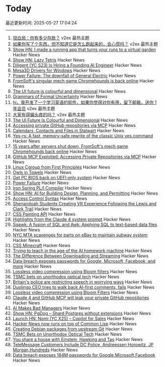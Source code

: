 # Today

最近更新时间: 2025-05-27 17:04:24

--- 
1. [坦白局：你有多少存款？](https://www.v2ex.com/t/1134570) v2ex 最热主题
2. [如果你写了个东西，但不知道它是怎么跑起来的，会心慌吗？](https://www.v2ex.com/t/1134556) v2ex 最热主题
3. [Show HN: I made a running app that turns your runs to a virtual garden](https://www.runandgrow.com/) Hacker News
4. [Show HN: Lazy Tetris](https://lazytetris.com/) Hacker News
5. [Diligent (YC S23) Is Hiring a Founding AI Engineer](https://www.ycombinator.com/companies/diligent/jobs/LAdzmYb-founding-ai-engineer) Hacker News
6. [Mesa3D Drivers for Windows](https://github.com/pal1000/mesa-dist-win) Hacker News
7. [Power Failure: The downfall of General Electric](https://www.gwintrob.com/power-failure-review/) Hacker News
8. [FromSoft's singular mech game Chromehounds is back online](https://www.readonlymemo.com/interview-15-years-after-the-servers-shut-down-fromsofts-singular-mech-game-chromehounds-is-back-online/) Hacker News
9. [The UI future is colourful and dimensional](https://www.flarup.email/p/the-future-is-colourful-and-dimensional) Hacker News
10. [Grammars of Formal Uncertainty](https://arxiv.org/abs/2505.20047) Hacker News
11. [hi，我开发了一个学习英语的软件，如果你觉得对你有用，留下邮箱，送你 1 年会员](https://www.v2ex.com/t/1134547) v2ex 最热主题
12. [大家有得偏头疼的吗？](https://www.v2ex.com/t/1134537) v2ex 最热主题
13. [The UI Future Is Colourful and Dimensional](https://www.flarup.email/p/the-future-is-colourful-and-dimensional) Hacker News
14. [Accessing private GitHub repositories via MCP](https://invariantlabs.ai/blog/mcp-github-vulnerability) Hacker News
15. [Calendars, Contacts and Files in Stalwart](https://stalw.art/blog/collaboration/) Hacker News
16. [Yes-rs: A fast, memory-safe rewrite of the classic Unix yes command](https://github.com/jedisct1/yes-rs) Hacker News
17. [15 years after servers shut down, FromSoft's mech game Chromehounds back online](https://www.readonlymemo.com/interview-15-years-after-the-servers-shut-down-fromsofts-singular-mech-game-chromehounds-is-back-online/) Hacker News
18. [GitHub MCP Exploited: Accessing Private Repositories via MCP](https://invariantlabs.ai/blog/mcp-github-vulnerability) Hacker News
19. [Linux Cgroup from First Principles](https://fzakaria.com/2025/05/26/linux-cgroup-from-first-principles) Hacker News
20. [Owls in Towels](https://owlsintowels.org/) Hacker News
21. [Get PC BIOS back on UEFI only system](https://github.com/FlyGoat/csmwrap) Hacker News
22. [Power Failure](https://www.gwintrob.com/power-failure-review/) Hacker News
23. [Iron Spring PL/I Compiler](http://www.iron-spring.com/) Hacker News
24. [Show HN: AI for Building Design, Planning, and Permitting](https://www.spacial.io/) Hacker News
25. [Access Control Syntax](https://journal.stuffwithstuff.com/2025/05/26/access-control-syntax/) Hacker News
26. [Shenandoah Students Creating VR Experience Following the Lewis and Clark Trail](https://www.su.edu/blog/2025/05/21/shenandoah-students-creating-vr-experience-that-follows-the-lewis-and-clark-trail/) Hacker News
27. [CSS Painting API](https://developer.mozilla.org/en-US/docs/Web/API/CSS_Painting_API) Hacker News
28. [Highlights from the Claude 4 system prompt](https://simonwillison.net/2025/May/25/claude-4-system-prompt/) Hacker News
29. [Sqawk: A fusion of SQL and Awk: Applying SQL to text-based data files](https://github.com/jgarzik/sqawk) Hacker News
30. [NYC MTA scavenges for parts on eBay to maintain subway system](https://www.wsj.com/opinion/can-ebay-bargains-keep-new-york-citys-subways-running-mta-infrastructure-substations-3859fb5b) Hacker News
31. [CSS Minecraft](https://benjaminaster.com/css-minecraft/) Hacker News
32. [Trying to teach in the age of the AI homework machine](https://www.solarshades.club/p/dispatch-from-the-trenches-of-the) Hacker News
33. [The Difference Between Downloading and Streaming](https://danq.me/2025/05/26/downloading-vs-streaming/) Hacker News
34. [Data breach exposes passwords for Google, Microsoft, Facebook, and more](https://www.zdnet.com/article/massive-data-breach-exposes-184-million-passwords-for-google-microsoft-facebook-and-more/) Hacker News
35. [Lossless video compression using Bloom filters](https://github.com/ross39/new_bloom_filter_repo/blob/main/README.md) Hacker News
36. [TSMC bets on unorthodox optical tech](https://spectrum.ieee.org/microled-optical-chiplet) Hacker News
37. [Britain's police are restricting speech in worrying ways](https://www.economist.com/britain/2025/05/15/britains-police-are-restricting-speech-in-worrying-ways) Hacker News
38. [Duolingo CEO tries to walk back AI-first comments, fails](https://htxt.co.za/2025/05/duolingo-ceo-tries-to-walk-back-ai-first-comments-fails/) Hacker News
39. [Lossless video compression using Bloom Filters](https://github.com/ross39/new_bloom_filter_repo/blob/main/README.md) Hacker News
40. [Claude 4 and GitHub MCP will leak your private GitHub repositories](https://twitter.com/lbeurerkellner/status/1926991491735429514) Hacker News
41. [AI Makes Bad Managers](https://staysaasy.com/management/2025/05/26/AI-management.html) Hacker News
42. [Show HN: PgDog – Shard Postgres without extensions](https://github.com/pgdogdev/pgdog) Hacker News
43. [Launch HN: Nomi (YC X25) – Copilot for Sales](https://news.ycombinator.com/item?id=44098706) Hacker News
44. [Hacker News now runs on top of Common Lisp](https://lisp-journey.gitlab.io/blog/hacker-news-now-runs-on-top-of-common-lisp/) Hacker News
45. [Creating Debian packages from upstream Git](https://optimizedbyotto.com/post/debian-packaging-from-git/) Hacker News
46. [TSMC Bets on Unorthodox Optical Tech](https://spectrum.ieee.org/microled-optical-chiplet) Hacker News
47. [You share a house with Einstein, Hawking and Tao](https://www.faisalabid.com/p/you-share-a-house-with-einstein-hawking) Hacker News
48. [TeleMessage Customers Include DC Police, Andreessen Horowitz, JP Morgan,Hundreds](https://micahflee.com/telemessage-customers-include-dc-police-andreesen-horowitz-jp-morgan-and-hundreds-more/) Hacker News
49. [Data breach exposes 184M passwords for Google,Microsoft,Facebook](https://www.zdnet.com/article/massive-data-breach-exposes-184-million-passwords-for-google-microsoft-facebook-and-more/) Hacker News
